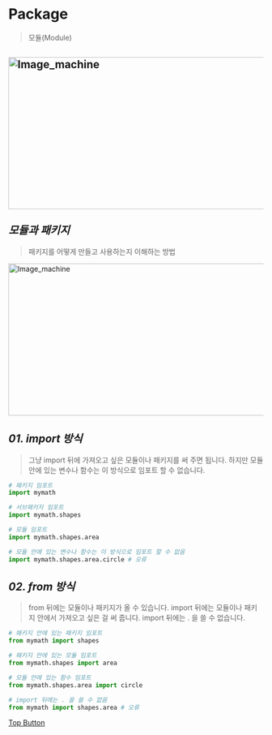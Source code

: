 Package
=============
> 모듈(Module)  

<img src="https://user-images.githubusercontent.com/66001539/120498056-e5867780-c3f9-11eb-9dd8-9660b0d3f083.png" width="600px" height="300px" title="px(픽셀) 크기 설정" alt="Image_machine"></img><br/>  
*모듈과 패키지*
-------------  
> 패키지를 어떻게 만들고 사용하는지 이해하는 방법  

<img src="https://user-images.githubusercontent.com/66001539/120498641-56c62a80-c3fa-11eb-9885-5b8ebcdf7ff8.png" width="600px" height="300px" title="px(픽셀) 크기 설정" alt="Image_machine"></img><br/>  

*01. import 방식*
-------------  
> 그냥 import 뒤에 가져오고 싶은 모듈이나 패키지를 써 주면 됩니다. 하지만 모듈 안에 있는 변수나 함수는 이 방식으로 임포트 할 수 없습니다.  
``` python  
# 패키지 임포트
import mymath

# 서브패키지 임포트
import mymath.shapes

# 모듈 임포트
import mymath.shapes.area

# 모듈 안에 있는 변수나 함수는 이 방식으로 임포트 할 수 없음 
import mymath.shapes.area.circle # 오류
```  

*02. from 방식*
-------------  
> from 뒤에는 모듈이나 패키지가 올 수 있습니다. import 뒤에는 모듈이나 패키지 안에서 가져오고 싶은 걸 써 줍니다. import 뒤에는 . 을 쓸 수 없습니다.
``` python  
# 패키지 안에 있는 패키지 임포트
from mymath import shapes

# 패키지 안에 있는 모듈 임포트
from mymath.shapes import area

# 모듈 안에 있는 함수 임포트
from mymath.shapes.area import circle

# import 뒤에는 . 을 쓸 수 없음 
from mymath import shapes.area # 오류
```  

[Top Button](#)
